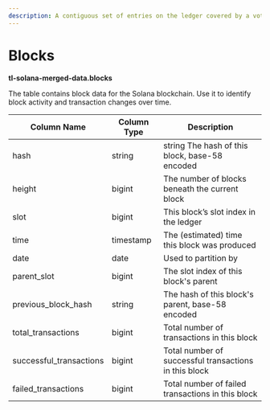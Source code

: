 ```yaml
---
description: A contiguous set of entries on the ledger covered by a vote.
---
```


# Blocks

**tl-solana-merged-data.blocks**

The table contains block data for the Solana blockchain. Use it to identify block activity and transaction changes over time.

| Column Name              | Column Type | Description                                           |
| ------------------------ | ----------- | ----------------------------------------------------- |
| hash                     | string      | string The hash of this block, base-58 encoded        |
| height                   | bigint      | The number of blocks beneath the current block        |
| slot                     | bigint      | This block’s slot index in the ledger                 |
| time                     | timestamp   | The (estimated) time this block was produced          |
| date                     | date        | Used to partition by                                  |
| parent\_slot             | bigint      | The slot index of this block's parent                 |
| previous\_block\_hash    | string      | The hash of this block's parent, base-58 encoded      |
| total\_transactions      | bigint      | Total number of transactions in this block            |
| successful\_transactions | bigint      | Total number of successful transactions in this block |
| failed\_transactions     | bigint      | Total number of failed transactions in this block     |
